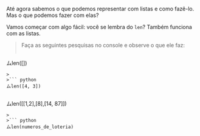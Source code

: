 Até agora sabemos o que podemos representar com listas e como fazê-lo. Mas o que podemos fazer com elas?

Vamos começar com algo fácil: você se lembra do `len`? Também funciona com as listas.

> Faça as seguintes pesquisas no console e observe o que ele faz:
>
>``` python
ムlen([])
```
>
>``` python
ムlen([4, 3])
```
>
>``` python
ムlen([[1,2],[8],[14, 87]])
```
>
>``` python
ムlen(numeros_de_loteria)
```


